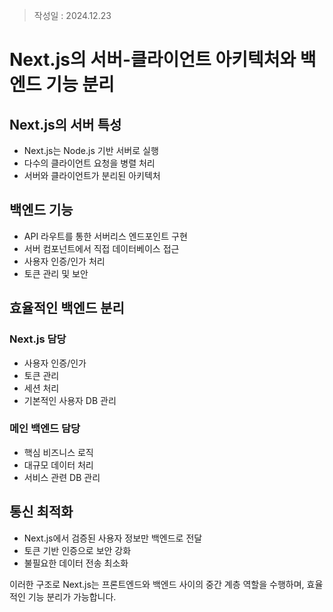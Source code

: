 >작성일 : 2024.12.23

# Next.js의 서버-클라이언트 아키텍처와 백엔드 기능 분리

## Next.js의 서버 특성
- Next.js는 Node.js 기반 서버로 실행
- 다수의 클라이언트 요청을 병렬 처리
- 서버와 클라이언트가 분리된 아키텍처

## 백엔드 기능
- API 라우트를 통한 서버리스 엔드포인트 구현
- 서버 컴포넌트에서 직접 데이터베이스 접근
- 사용자 인증/인가 처리
- 토큰 관리 및 보안

## 효율적인 백엔드 분리
### Next.js 담당
- 사용자 인증/인가
- 토큰 관리
- 세션 처리
- 기본적인 사용자 DB 관리

### 메인 백엔드 담당
- 핵심 비즈니스 로직
- 대규모 데이터 처리
- 서비스 관련 DB 관리

## 통신 최적화
- Next.js에서 검증된 사용자 정보만 백엔드로 전달
- 토큰 기반 인증으로 보안 강화
- 불필요한 데이터 전송 최소화

이러한 구조로 Next.js는 프론트엔드와 백엔드 사이의 중간 계층 역할을 수행하며, 효율적인 기능 분리가 가능합니다.